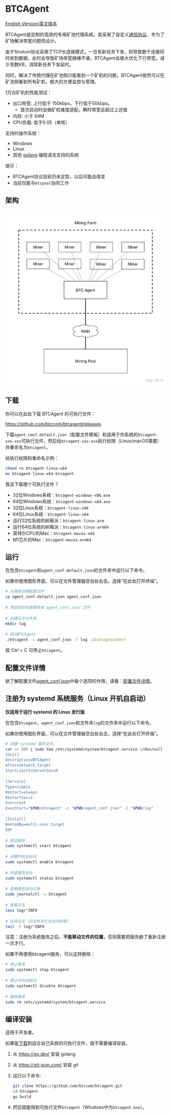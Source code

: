 # BTCAgent

[English Version/英文版本](README.md)

BTCAgent是定制的高效的专用矿池代理系统。其采用了自定义[通信协议](https://github.com/btccom/btcpool/blob/master/docs/AGENT.md)，专为了矿场解决带宽问题而设计。

由于Stratum协议采用了TCP长连接模式，一旦有新任务下发，则导致数千连接同时收到数据，此时会导致矿场带宽拥堵不堪，BTCAgent会极大优化下行带宽，减少至数KB，消除新任务下发延时。

同时，解决了传统代理在矿池侧只能看到一个矿机的问题，BTCAgent依然可以在矿池侧看到所有矿机，极大的方便监控与管理。

1万台矿机的性能测试：

* 出口带宽: 上行低于 150kbps，下行低于50kbps。
  * 首次启动时会做矿机难度适配，瞬时带宽会超过上述值
* 内存: 小于 64M
* CPU负载: 低于0.05（单核）

支持的操作系统：
* Windows
* Linux
* 其他 [golang](https://go.dev/) 编程语言支持的系统

提示：

* BTCAgent协议目前仍未定型，以后可能会改变
* 当前仅能与`btcpool`协同工作

## 架构

![架构图](docs/architecture.png)

## 下载

你可以在此处下载 BTCAgent 的可执行文件：

https://github.com/btccom/btcagent/releases

下载`agent_conf.default.json`（配置文件模板）和适用于你系统的`btcagent-xxx-xxx`可执行文件，然后给`btcagent-xxx-xxx`执行权限（Linux/macOS需要）并重命名为`btcagent`。

给执行权限和重命名示例：
```bash
chmod +x btcagent-linux-x64
mv btcagent-linux-x64 btcagent
```

我该下载哪个可执行文件？
* 32位Windows系统：`btcagent-windows-x86.exe`
* 64位Windows系统：`btcagent-windows-x64.exe`
* 32位Linux系统：`btcagent-linux-x86`
* 64位Linux系统：`btcagent-linux-x64`
* 运行32位系统的树莓派：`btcagent-linux-arm`
* 运行64位系统的树莓派：`btcagent-linux-arm64`
* 英特尔CPU的Mac：`btcagent-macos-x64`
* M1芯片的Mac：`btcagent-macos-arm64`

## 运行

在包含`btcagent`和`agent_conf.default.json`的文件夹中运行以下命令。

如果你使用图形界面，可以在文件管理器空白处右击，选择“在此处打开终端”。

```bash
# 从模板创建配置文件
cp agent_conf.default.json agent_conf.json

# 然后按你的需要修改`agent_conf.json`文件

# 创建日志文件夹
mkdir log

# 启动BTCAgent
./btcagent -c agent_conf.json -l log -alsologtostderr
```

按 Ctrl + C 可停止`btcagent`。

## 配置文件详情

欲了解配置文件[agent_conf.json](agent_conf.default.json)中每个选项的作用，请看：[配置文件详情](docs/ConfigFileDetails-zhCN.md)。

## 注册为 systemd 系统服务（Linux 开机自启动）

**仅适用于运行 systemd 的 Linux 发行版**

在包含`btcagent`，`agent_conf.json`和文件夹`log`的文件夹中运行以下命令。

如果你使用图形界面，可以在文件管理器空白处右击，选择“在此处打开终端”。

```bash
# 创建 systemd 服务文件。
cat << EOF | sudo tee /etc/systemd/system/btcagent.service >/dev/null
[Unit]
Description=BTCAgent
After=network.target
StartLimitIntervalSec=0

[Service]
Type=simple
Restart=always
RestartSec=1
User=root
ExecStart="$PWD/btcagent" -c "$PWD/agent_conf.json" -l "$PWD/log"

[Install]
WantedBy=multi-user.target
EOF

# 启动服务
sudo systemctl start btcagent

# 设置开机自启动
sudo systemctl enable btcagent

# 检查服务状态
sudo systemctl status btcagent

# 查看服务启动记录
sudo journalctl -u btcagent

# 查看日志
less log/*INFO

# 监视日志（日志有变化会自动刷新）
tail -F log/*INFO
```

注意：注册为系统服务之后，**不能移动文件的位置**，否则需要把服务删了重新注册一次才行。

如果不再使用btcagent服务，可以这样删除：

```bash
# 停止服务
sudo systemctl stop btcagent

# 禁止开机自启动
sudo systemctl disable btcagent

# 删除服务
sudo rm /etc/systemd/system/btcagent.service
```

## 编译安装

适用于开发者。

如果能[下载](https://github.com/btccom/btcagent/releases)到适合自己系统的可执行文件，就不需要编译安装。

1. 从 https://go.dev/ 安装 golang

2. 从 https://git-scm.com/ 安装 git

3. 运行以下命令:
   ```bash
   git clone https://github.com/btccom/btcagent.git
   cd btcagent
   go build
   ```

4. 然后就能得到可执行文件`btcagent`（Windows中为`btcagent.exe`）。

